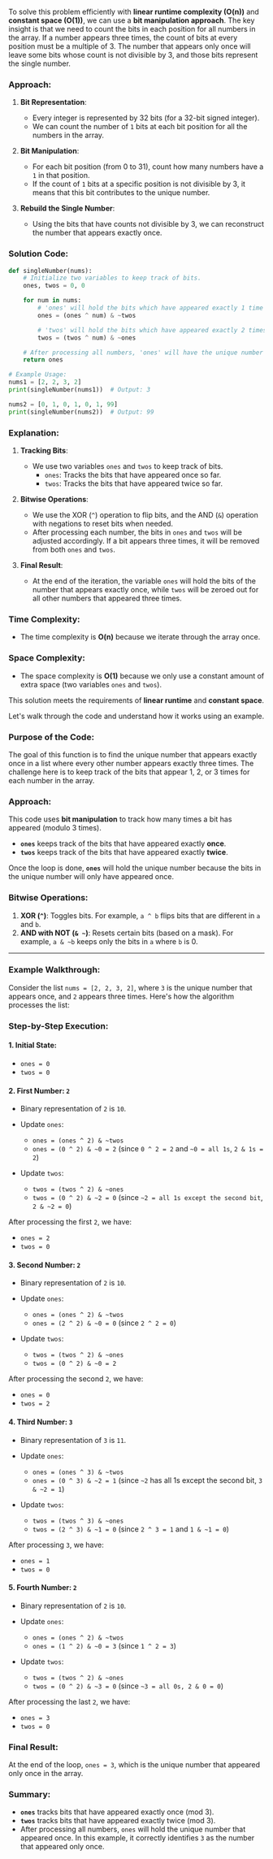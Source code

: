 To solve this problem efficiently with **linear runtime complexity (O(n))** and **constant space (O(1))**, we can use a **bit manipulation approach**. The key insight is that we need to count the bits in each position for all numbers in the array. If a number appears three times, the count of bits at every position must be a multiple of 3. The number that appears only once will leave some bits whose count is not divisible by 3, and those bits represent the single number.

### Approach:

1. **Bit Representation**:
   - Every integer is represented by 32 bits (for a 32-bit signed integer).
   - We can count the number of `1` bits at each bit position for all the numbers in the array.

2. **Bit Manipulation**:
   - For each bit position (from 0 to 31), count how many numbers have a `1` in that position.
   - If the count of `1` bits at a specific position is not divisible by 3, it means that this bit contributes to the unique number.

3. **Rebuild the Single Number**:
   - Using the bits that have counts not divisible by 3, we can reconstruct the number that appears exactly once.

### Solution Code:

```python
def singleNumber(nums):
    # Initialize two variables to keep track of bits.
    ones, twos = 0, 0

    for num in nums:
        # 'ones' will hold the bits which have appeared exactly 1 time (mod 3)
        ones = (ones ^ num) & ~twos

        # 'twos' will hold the bits which have appeared exactly 2 times (mod 3)
        twos = (twos ^ num) & ~ones

    # After processing all numbers, 'ones' will have the unique number
    return ones

# Example Usage:
nums1 = [2, 2, 3, 2]
print(singleNumber(nums1))  # Output: 3

nums2 = [0, 1, 0, 1, 0, 1, 99]
print(singleNumber(nums2))  # Output: 99
```

### Explanation:

1. **Tracking Bits**:
   - We use two variables `ones` and `twos` to keep track of bits.
     - `ones`: Tracks the bits that have appeared once so far.
     - `twos`: Tracks the bits that have appeared twice so far.

2. **Bitwise Operations**:
   - We use the XOR (`^`) operation to flip bits, and the AND (`&`) operation with negations to reset bits when needed.
   - After processing each number, the bits in `ones` and `twos` will be adjusted accordingly. If a bit appears three times, it will be removed from both `ones` and `twos`.

3. **Final Result**:
   - At the end of the iteration, the variable `ones` will hold the bits of the number that appears exactly once, while `twos` will be zeroed out for all other numbers that appeared three times.

### Time Complexity:

- The time complexity is **O(n)** because we iterate through the array once.

### Space Complexity:

- The space complexity is **O(1)** because we only use a constant amount of extra space (two variables `ones` and `twos`).

This solution meets the requirements of **linear runtime** and **constant space**.


Let's walk through the code and understand how it works using an example.

### Purpose of the Code:
The goal of this function is to find the unique number that appears exactly once in a list where every other number appears exactly three times. The challenge here is to keep track of the bits that appear 1, 2, or 3 times for each number in the array.

### Approach:
This code uses **bit manipulation** to track how many times a bit has appeared (modulo 3 times).

- **`ones`** keeps track of the bits that have appeared exactly **once**.
- **`twos`** keeps track of the bits that have appeared exactly **twice**.

Once the loop is done, **`ones`** will hold the unique number because the bits in the unique number will only have appeared once.

### Bitwise Operations:

1. **XOR (`^`)**: Toggles bits. For example, `a ^ b` flips bits that are different in `a` and `b`.
2. **AND with NOT (`& ~`)**: Resets certain bits (based on a mask). For example, `a & ~b` keeps only the bits in `a` where `b` is 0.

---

### Example Walkthrough:

Consider the list `nums = [2, 2, 3, 2]`, where `3` is the unique number that appears once, and `2` appears three times. Here's how the algorithm processes the list:

### Step-by-Step Execution:

#### 1. Initial State:
- `ones = 0`
- `twos = 0`

#### 2. First Number: `2`
- Binary representation of `2` is `10`.

- Update `ones`:
  - `ones = (ones ^ 2) & ~twos`
  - `ones = (0 ^ 2) & ~0 = 2` (since `0 ^ 2 = 2` and `~0 = all 1s`, `2 & 1s = 2`)

- Update `twos`:
  - `twos = (twos ^ 2) & ~ones`
  - `twos = (0 ^ 2) & ~2 = 0` (since `~2 = all 1s except the second bit`, `2 & ~2 = 0`)

After processing the first `2`, we have:
- `ones = 2`
- `twos = 0`

#### 3. Second Number: `2`
- Binary representation of `2` is `10`.

- Update `ones`:
  - `ones = (ones ^ 2) & ~twos`
  - `ones = (2 ^ 2) & ~0 = 0` (since `2 ^ 2 = 0`)

- Update `twos`:
  - `twos = (twos ^ 2) & ~ones`
  - `twos = (0 ^ 2) & ~0 = 2`

After processing the second `2`, we have:
- `ones = 0`
- `twos = 2`

#### 4. Third Number: `3`
- Binary representation of `3` is `11`.

- Update `ones`:
  - `ones = (ones ^ 3) & ~twos`
  - `ones = (0 ^ 3) & ~2 = 1` (since `~2` has all 1s except the second bit, `3 & ~2 = 1`)

- Update `twos`:
  - `twos = (twos ^ 3) & ~ones`
  - `twos = (2 ^ 3) & ~1 = 0` (since `2 ^ 3 = 1` and `1 & ~1 = 0`)

After processing `3`, we have:
- `ones = 1`
- `twos = 0`

#### 5. Fourth Number: `2`
- Binary representation of `2` is `10`.

- Update `ones`:
  - `ones = (ones ^ 2) & ~twos`
  - `ones = (1 ^ 2) & ~0 = 3` (since `1 ^ 2 = 3`)

- Update `twos`:
  - `twos = (twos ^ 2) & ~ones`
  - `twos = (0 ^ 2) & ~3 = 0` (since `~3 = all 0s, 2 & 0 = 0`)

After processing the last `2`, we have:
- `ones = 3`
- `twos = 0`

### Final Result:
At the end of the loop, `ones = 3`, which is the unique number that appeared only once in the array.

### Summary:
- **`ones`** tracks bits that have appeared exactly once (mod 3).
- **`twos`** tracks bits that have appeared exactly twice (mod 3).
- After processing all numbers, `ones` will hold the unique number that appeared once. In this example, it correctly identifies `3` as the number that appeared only once.
